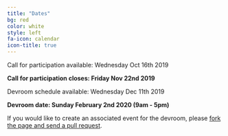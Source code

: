```yaml
---
title: "Dates"
bg: red
color: white
style: left
fa-icon: calendar
icon-title: true
---
```


Call for participation available: Wednesday Oct 16th 2019

<strong>Call for participation closes: Friday Nov 22nd 2019</strong>

Devroom schedule available: Wednesday Dec 11th 2019

<strong>Devroom date: Sunday February 2nd 2020 (9am - 5pm)</strong>

If you would like to create an associated event for the devroom, please [fork the
page and send a pull
request](https://github.com/hpc-bigdata-fosdem20/hpc-bigdata-fosdem20.github.io).
